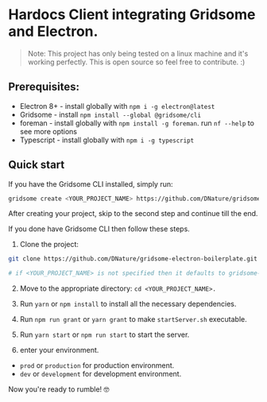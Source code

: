 # Hardocs Client integrating Gridsome and Electron.

> Note: This project has only being tested on a linux machine and it's working perfectly. This is open source so feel free to contribute. :)

## Prerequisites:

- Electron 8+ - install globally with `npm i -g electron@latest`
- Gridsome - install `npm install --global @gridsome/cli`
- foreman - install globally with `npm install -g foreman`. run `nf --help` to see more options
- Typescript - install globally with `npm i -g typescript`

## Quick start
If you have the Gridsome CLI installed, simply run:
```bash
gridsome create <YOUR_PROJECT_NAME> https://github.com/DNature/gridsome-electron-boilerplate
```
After creating your project, skip to the second step and continue till the end.

If you done have Gridsome CLI then follow these steps.

1. Clone the project:

```bash
git clone https://github.com/DNature/gridsome-electron-boilerplate.git <YOUR_PROJECT_NAME>

# if <YOUR_PROJECT_NAME> is not specified then it defaults to gridsome-electron-boilerplate
```

2. Move to the appropriate directory: `cd <YOUR_PROJECT_NAME>.`

3. Run `yarn` or `npm install` to install all the necessary dependencies.

4. Run `npm run grant` or `yarn grant` to make `startServer.sh` executable.

5. Run `yarn start` or `npm run start` to start the server.

6. enter your environment.

- `prod` or `production` for production environment.
- `dev` or `development` for development environment.

Now you're ready to rumble! 🤓
